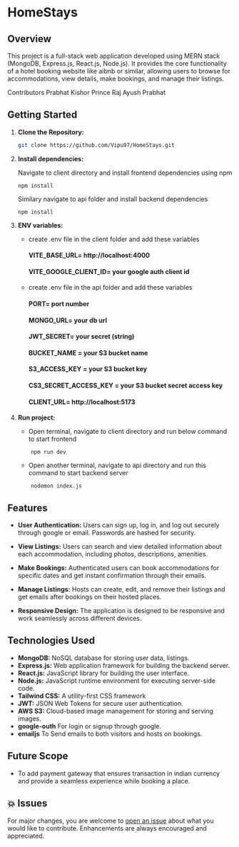 # HomeStays

## Overview

This project is a full-stack web application developed using MERN stack (MongoDB, Express.js, React.js, Node.js). It provides the core functionality of a hotel booking website like aibnb or similar, allowing users to browse for accommodations, view details, make bookings, and manage their listings.


Contributors
Prabhat Kishor
Prince Raj
Ayush Prabhat

## Getting Started

1. **Clone the Repository:**

   ```bash
   git clone https://github.com/Vipu97/HomeStays.git

   ```

2. **Install dependencies:**

   Navigate to client directory and install frontend dependencies using npm

   ```
   npm install
   ```

   Similary navigate to api folder and install backend dependencies

   ```
   npm install
   ```

3. **ENV variables:**

   - create .env file in the client folder and add these variables

     #### VITE_BASE_URL= http://localhost:4000
     #### VITE_GOOGLE_CLIENT_ID= your google auth client id

   - create .env file in the api folder and add these variables

     #### PORT= port number

     #### MONGO_URL= your db url

     #### JWT_SECRET= your secret (string)

     #### BUCKET_NAME = your S3 bucket name

     #### S3_ACCESS_KEY = your S3 bucket key

     #### CS3_SECRET_ACCESS_KEY = your S3 bucket secret access key

     #### CLIENT_URL= http://localhost:5173

4. **Run project:**
   - Open terminal, navigate to client directory and run below command to start frontend
   ```
       npm run dev
   ```
   - Open another terminal, navigate to api directory and run this command to start backend server
   ```
       nodemon index.js
   ```

## Features

- **User Authentication:** Users can sign up, log in, and log out securely through google or email. Passwords are hashed for security.

- **View Listings:** Users can search and view detailed information about each accommodation, including photos, descriptions, amenities.

- **Make Bookings:** Authenticated users can book accommodations for specific dates and get instant confirmation through their emails.

- **Manage Listings:** Hosts can create, edit, and remove their listings and get emails after bookings on their hosted places.

- **Responsive Design:** The application is designed to be responsive and work seamlessly across different devices.

## Technologies Used

- **MongoDB:** NoSQL database for storing user data, listings.
- **Express.js:** Web application framework for building the backend server.
- **React.js:** JavaScript library for building the user interface.
- **Node.js:** JavaScript runtime environment for executing server-side code.
- **Tailwind CSS:** A utility-first CSS framework
- **JWT:** JSON Web Tokens for secure user authentication.
- **AWS S3:** Cloud-based image management for storing and serving images.
- **google-outh** For login or signup through google.
- **emailjs** To Send emails to both visitors and hosts on bookings.

## Future Scope

- To add payment gateway that ensures transaction in indian currency and provide a seamless experience while booking a place.


## 💥 Issues

For major changes, you are welcome to [open an issue](https://github.com/EddieHubCommunity/LinkFree/issues/new/choose) about what you would like to contribute. Enhancements are always encouraged and appreciated.
